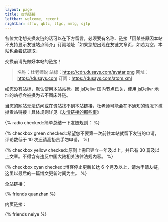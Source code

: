 ```yaml
---
layout: page
title: 友情链接
leftbar: welcome, recent
rightbar: sffw, qbtc, ltgc, mmtg, sjtp
---
```


各位大佬想交换友链的话可以在下方留言，必须要有名称、链接「因某些原因本站不支持显示友链站点简介」订阅地址「如果您想出现在友链文章页，如若为空，本站也会尝试抓取」

交换前请先做好本站的链接！

<!-- more -->

> 名称：杜老师说
站标：https://cdn.dusays.com/avatar.png
网址：https://dusays.com
订阅：https://dusays.com/atom.xml

如您没有站标，默认使用本站站标。因 jsDelivr 国内节点已关，使用 jsDelivr 地址的站标会被换为去不图床外链。

当您的网站无法访问或在贵站找不到本站链接，杜老师可能会在不通知的情况下撤掉贵站链接！具体规则详见《[友情链接的那些事](https://dusays.com/634/)》

{% radio checked::简单总结一下友链规则： %}

{% checkbox green checked::希望您不要第一次前往本站就留下友链的申请，评论数低于 10 次还请高抬贵手勿申请。 %}

{% checkbox yellow checked::原则上需已建立一年及以上，并已有 30 篇及以上文章。不得含有违反中国大陆相关法律法规内容。 %}

{% checkbox cyan checked::博客停止更新长达 6 个月及以上，请勿申请友链，这里以最后的一篇博文更新时间为主。 %}

全站链接：

{% friends quanzhan %}

内页链接：

{% friends neiye %}
